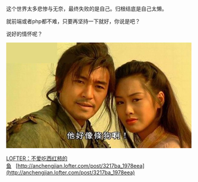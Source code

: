 这个世界太多悲惨与无奈，最终失败的是自己。归根结底是自己太懒。

就前端或者php都不难，只要再坚持一下就好，你说是吧？

说好的情怀呢？

![](/assets/imgs/6608217715051387846.jpg)

[LOFTER：不爱吃西红柿的鱼](http://anchengjian.lofter.com)&nbsp;&nbsp;&nbsp;[http://anchengjian.lofter.com/post/3217ba_1978eea](http://anchengjian.lofter.com/post/3217ba_1978eea)